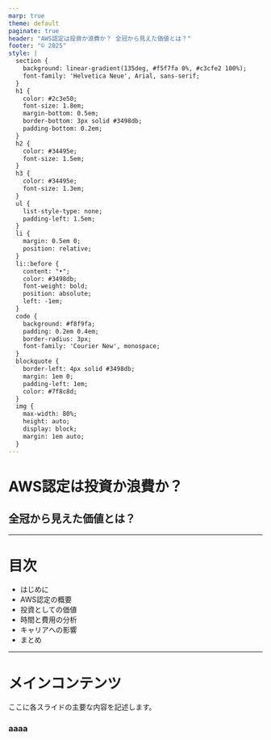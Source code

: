 ```yaml
---
marp: true
theme: default
paginate: true
header: "AWS認定は投資か浪費か？ 全冠から見えた価値とは？"
footer: "© 2025"
style: |
  section {
    background: linear-gradient(135deg, #f5f7fa 0%, #c3cfe2 100%);
    font-family: 'Helvetica Neue', Arial, sans-serif;
  }
  h1 {
    color: #2c3e50;
    font-size: 1.8em;
    margin-bottom: 0.5em;
    border-bottom: 3px solid #3498db;
    padding-bottom: 0.2em;
  }
  h2 {
    color: #34495e;
    font-size: 1.5em;
  }
  h3 {
    color: #34495e;
    font-size: 1.3em;
  }
  ul {
    list-style-type: none;
    padding-left: 1.5em;
  }
  li {
    margin: 0.5em 0;
    position: relative;
  }
  li::before {
    content: "•";
    color: #3498db;
    font-weight: bold;
    position: absolute;
    left: -1em;
  }
  code {
    background: #f8f9fa;
    padding: 0.2em 0.4em;
    border-radius: 3px;
    font-family: 'Courier New', monospace;
  }
  blockquote {
    border-left: 4px solid #3498db;
    margin: 1em 0;
    padding-left: 1em;
    color: #7f8c8d;
  }
  img {
    max-width: 80%;
    height: auto;
    display: block;
    margin: 1em auto;
  }
---
```


# AWS認定は投資か浪費か？

## 全冠から見えた価値とは？

---
# 目次

- はじめに
- AWS認定の概要
- 投資としての価値
- 時間と費用の分析
- キャリアへの影響
- まとめ

---

# メインコンテンツ

ここに各スライドの主要な内容を記述します。

### aaaa
